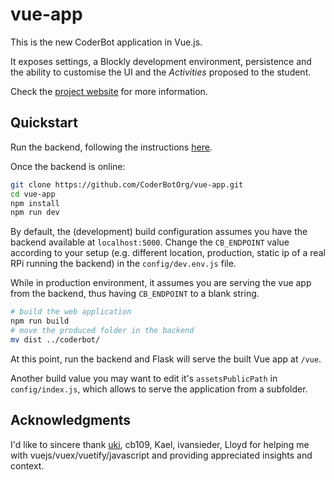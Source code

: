 # vue-app

This is the new CoderBot application in Vue.js.

It exposes settings, a Blockly development environment, persistence and the ability to customise the UI and the _Activities_ proposed to the student.

Check the [project website](https://www.coderbot.org) for more information.


## Quickstart

Run the backend, following the instructions [here](https://github.com/CoderBotOrg/coderbot/blob/develop/README.md).

Once the backend is online:

```bash
git clone https://github.com/CoderBotOrg/vue-app.git
cd vue-app
npm install
npm run dev
```

By default, the (development) build configuration assumes you have the backend available at `localhost:5000`. Change the `CB_ENDPOINT` value according to your setup (e.g. different location, production, static ip of a real RPi running the backend) in the `config/dev.env.js` file.

While in production environment, it assumes you are serving the vue app from the backend, thus having `CB_ENDPOINT` to a blank string.

```bash
# build the web application
npm run build
# move the produced folder in the backend
mv dist ../coderbot/
```

At this point, run the backend and Flask will serve the built Vue app at `/vue`.

Another build value you may want to edit it's `assetsPublicPath` in `config/index.js`, which allows to serve the application from a subfolder.

## Acknowledgments

I'd like to sincere thank [uki](https://uki.nz/cv), cb109, Kael, ivansieder, Lloyd for helping me with vuejs/vuex/vuetify/javascript and providing appreciated insights and context.
